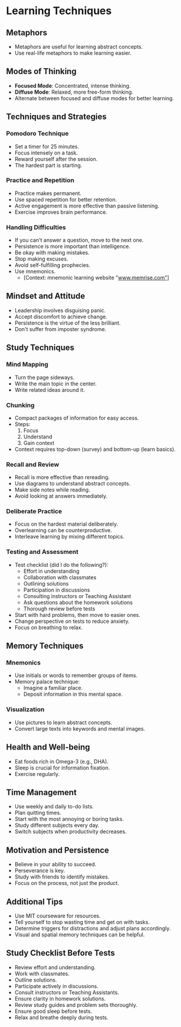 
# Learning Techniques

## Metaphors
- Metaphors are useful for learning abstract concepts.
- Use real-life metaphors to make learning easier.

## Modes of Thinking
- **Focused Mode**: Concentrated, intense thinking.
- **Diffuse Mode**: Relaxed, more free-form thinking.
- Alternate between focused and diffuse modes for better learning.

## Techniques and Strategies

### Pomodoro Technique
- Set a timer for 25 minutes.
- Focus intensely on a task.
- Reward yourself after the session.
- The hardest part is starting.

### Practice and Repetition
- Practice makes permanent.
- Use spaced repetition for better retention.
- Active engagement is more effective than passive listening.
- Exercise improves brain performance.

### Handling Difficulties
- If you can't answer a question, move to the next one.
- Persistence is more important than intelligence.
- Be okay with making mistakes.
- Stop making excuses.
- Avoid self-fulfilling prophecies.
- Use mnemonics.
  - [Context: mnemonic learning website "www.memrise.com"]

## Mindset and Attitude
- Leadership involves disguising panic.
- Accept discomfort to achieve change.
- Persistence is the virtue of the less brilliant.
- Don't suffer from imposter syndrome.

## Study Techniques

### Mind Mapping
- Turn the page sideways.
- Write the main topic in the center.
- Write related ideas around it.

### Chunking
- Compact packages of information for easy access.
- Steps:
  1. Focus
  2. Understand
  3. Gain context
- Context requires top-down (survey) and bottom-up (learn basics).

### Recall and Review
- Recall is more effective than rereading.
- Use diagrams to understand abstract concepts.
- Make side notes while reading.
- Avoid looking at answers immediately.

### Deliberate Practice
- Focus on the hardest material deliberately.
- Overlearning can be counterproductive.
- Interleave learning by mixing different topics.

### Testing and Assessment
- Test checklist (did I do the following?):
  - Effort in understanding
  - Collaboration with classmates
  - Outlining solutions
  - Participation in discussions
  - Consulting instructors or Teaching Assistant
  - Ask questions about the homework solutions
  - Thorough review before tests
- Start with hard problems, then move to easier ones.
- Change perspective on tests to reduce anxiety.
- Focus on breathing to relax.

## Memory Techniques

### Mnemonics
- Use initials or words to remember groups of items.
- Memory palace technique:
  - Imagine a familiar place.
  - Deposit information in this mental space.

### Visualization
- Use pictures to learn abstract concepts.
- Convert large texts into keywords and mental images.

## Health and Well-being
- Eat foods rich in Omega-3 (e.g., DHA).
- Sleep is crucial for information fixation.
- Exercise regularly.

## Time Management
- Use weekly and daily to-do lists.
- Plan quitting times.
- Start with the most annoying or boring tasks.
- Study different subjects every day.
- Switch subjects when productivity decreases.

## Motivation and Persistence
- Believe in your ability to succeed.
- Perseverance is key.
- Study with friends to identify mistakes.
- Focus on the process, not just the product.

## Additional Tips
- Use MIT courseware for resources.
- Tell yourself to stop wasting time and get on with tasks.
- Determine triggers for distractions and adjust plans accordingly.
- Visual and spatial memory techniques can be helpful.

## Study Checklist Before Tests
- Review effort and understanding.
- Work with classmates.
- Outline solutions.
- Participate actively in discussions.
- Consult instructors or Teaching Assistants.
- Ensure clarity in homework solutions.
- Review study guides and problem sets thoroughly.
- Ensure good sleep before tests.
- Relax and breathe deeply during tests.

